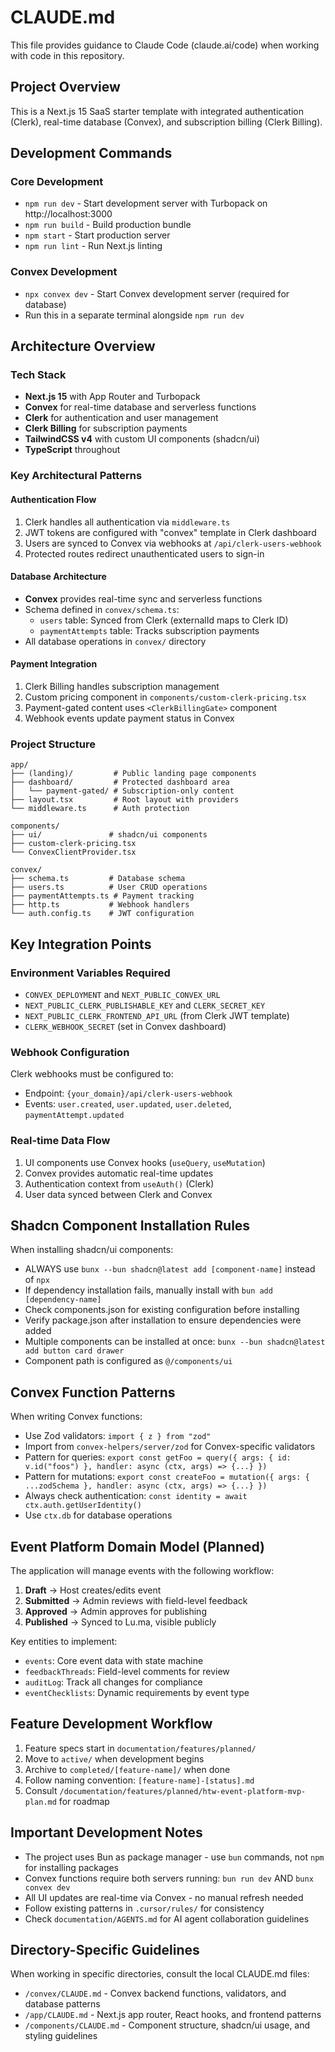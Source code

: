 # CLAUDE.md

This file provides guidance to Claude Code (claude.ai/code) when working with code in this repository.

## Project Overview
This is a Next.js 15 SaaS starter template with integrated authentication (Clerk), real-time database (Convex), and subscription billing (Clerk Billing).

## Development Commands

### Core Development
- `npm run dev` - Start development server with Turbopack on http://localhost:3000
- `npm run build` - Build production bundle
- `npm start` - Start production server
- `npm run lint` - Run Next.js linting

### Convex Development
- `npx convex dev` - Start Convex development server (required for database)
- Run this in a separate terminal alongside `npm run dev`

## Architecture Overview

### Tech Stack
- **Next.js 15** with App Router and Turbopack
- **Convex** for real-time database and serverless functions
- **Clerk** for authentication and user management
- **Clerk Billing** for subscription payments
- **TailwindCSS v4** with custom UI components (shadcn/ui)
- **TypeScript** throughout

### Key Architectural Patterns

#### Authentication Flow
1. Clerk handles all authentication via `middleware.ts`
2. JWT tokens are configured with "convex" template in Clerk dashboard
3. Users are synced to Convex via webhooks at `/api/clerk-users-webhook`
4. Protected routes redirect unauthenticated users to sign-in

#### Database Architecture
- **Convex** provides real-time sync and serverless functions
- Schema defined in `convex/schema.ts`:
  - `users` table: Synced from Clerk (externalId maps to Clerk ID)
  - `paymentAttempts` table: Tracks subscription payments
- All database operations in `convex/` directory

#### Payment Integration
1. Clerk Billing handles subscription management
2. Custom pricing component in `components/custom-clerk-pricing.tsx`
3. Payment-gated content uses `<ClerkBillingGate>` component
4. Webhook events update payment status in Convex

### Project Structure
```
app/
├── (landing)/         # Public landing page components
├── dashboard/         # Protected dashboard area
│   └── payment-gated/ # Subscription-only content
├── layout.tsx         # Root layout with providers
└── middleware.ts      # Auth protection

components/
├── ui/               # shadcn/ui components
├── custom-clerk-pricing.tsx
└── ConvexClientProvider.tsx

convex/
├── schema.ts         # Database schema
├── users.ts          # User CRUD operations
├── paymentAttempts.ts # Payment tracking
├── http.ts           # Webhook handlers
└── auth.config.ts    # JWT configuration
```

## Key Integration Points

### Environment Variables Required
- `CONVEX_DEPLOYMENT` and `NEXT_PUBLIC_CONVEX_URL`
- `NEXT_PUBLIC_CLERK_PUBLISHABLE_KEY` and `CLERK_SECRET_KEY`
- `NEXT_PUBLIC_CLERK_FRONTEND_API_URL` (from Clerk JWT template)
- `CLERK_WEBHOOK_SECRET` (set in Convex dashboard)

### Webhook Configuration
Clerk webhooks must be configured to:
- Endpoint: `{your_domain}/api/clerk-users-webhook`
- Events: `user.created`, `user.updated`, `user.deleted`, `paymentAttempt.updated`

### Real-time Data Flow
1. UI components use Convex hooks (`useQuery`, `useMutation`)
2. Convex provides automatic real-time updates
3. Authentication context from `useAuth()` (Clerk)
4. User data synced between Clerk and Convex

## Shadcn Component Installation Rules
When installing shadcn/ui components:
- ALWAYS use `bunx --bun shadcn@latest add [component-name]` instead of `npx`
- If dependency installation fails, manually install with `bun add [dependency-name]`
- Check components.json for existing configuration before installing
- Verify package.json after installation to ensure dependencies were added
- Multiple components can be installed at once: `bunx --bun shadcn@latest add button card drawer`
- Component path is configured as `@/components/ui`

## Convex Function Patterns
When writing Convex functions:
- Use Zod validators: `import { z } from "zod"`
- Import from `convex-helpers/server/zod` for Convex-specific validators
- Pattern for queries: `export const getFoo = query({ args: { id: v.id("foos") }, handler: async (ctx, args) => {...} })`
- Pattern for mutations: `export const createFoo = mutation({ args: { ...zodSchema }, handler: async (ctx, args) => {...} })`
- Always check authentication: `const identity = await ctx.auth.getUserIdentity()`
- Use `ctx.db` for database operations

## Event Platform Domain Model (Planned)
The application will manage events with the following workflow:
1. **Draft** → Host creates/edits event
2. **Submitted** → Admin reviews with field-level feedback
3. **Approved** → Admin approves for publishing
4. **Published** → Synced to Lu.ma, visible publicly

Key entities to implement:
- `events`: Core event data with state machine
- `feedbackThreads`: Field-level comments for review
- `auditLog`: Track all changes for compliance
- `eventChecklists`: Dynamic requirements by event type

## Feature Development Workflow
1. Feature specs start in `documentation/features/planned/`
2. Move to `active/` when development begins
3. Archive to `completed/[feature-name]/` when done
4. Follow naming convention: `[feature-name]-[status].md`
5. Consult `/documentation/features/planned/htw-event-platform-mvp-plan.md` for roadmap

## Important Development Notes
- The project uses Bun as package manager - use `bun` commands, not `npm` for installing packages
- Convex functions require both servers running: `bun run dev` AND `bunx convex dev`
- All UI updates are real-time via Convex - no manual refresh needed
- Follow existing patterns in `.cursor/rules/` for consistency
- Check `documentation/AGENTS.md` for AI agent collaboration guidelines

## Directory-Specific Guidelines
When working in specific directories, consult the local CLAUDE.md files:
- `/convex/CLAUDE.md` - Convex backend functions, validators, and database patterns
- `/app/CLAUDE.md` - Next.js app router, React hooks, and frontend patterns
- `/components/CLAUDE.md` - Component structure, shadcn/ui usage, and styling guidelines

